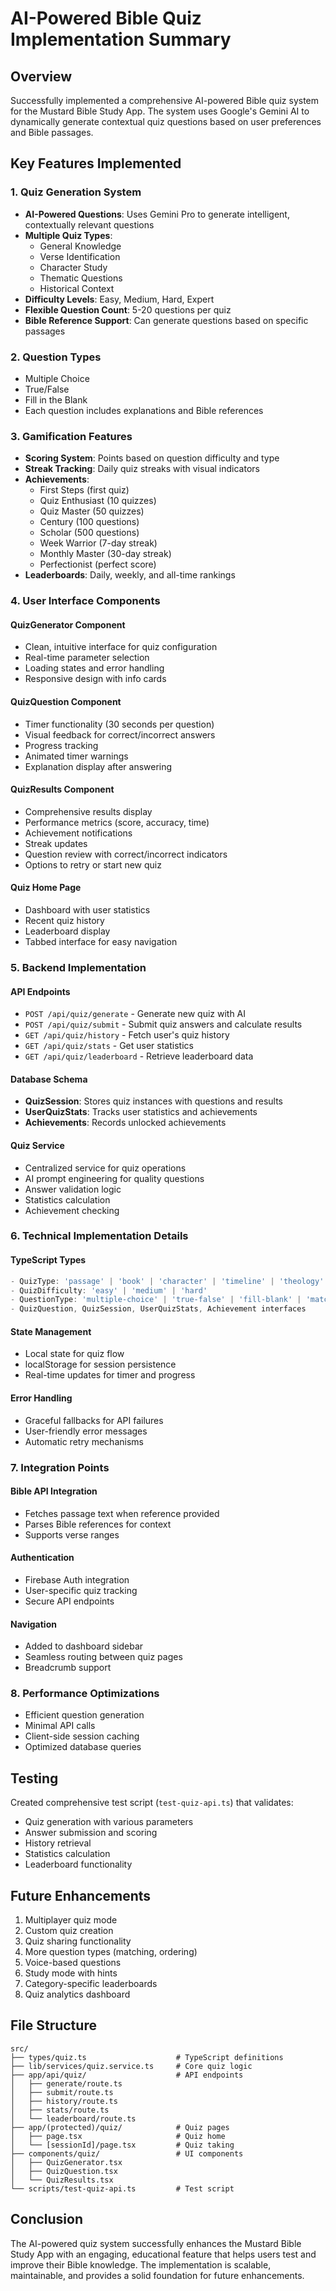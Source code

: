 # AI-Powered Bible Quiz Implementation Summary

## Overview
Successfully implemented a comprehensive AI-powered Bible quiz system for the Mustard Bible Study App. The system uses Google's Gemini AI to dynamically generate contextual quiz questions based on user preferences and Bible passages.

## Key Features Implemented

### 1. Quiz Generation System
- **AI-Powered Questions**: Uses Gemini Pro to generate intelligent, contextually relevant questions
- **Multiple Quiz Types**:
  - General Knowledge
  - Verse Identification
  - Character Study
  - Thematic Questions
  - Historical Context
- **Difficulty Levels**: Easy, Medium, Hard, Expert
- **Flexible Question Count**: 5-20 questions per quiz
- **Bible Reference Support**: Can generate questions based on specific passages

### 2. Question Types
- Multiple Choice
- True/False
- Fill in the Blank
- Each question includes explanations and Bible references

### 3. Gamification Features
- **Scoring System**: Points based on question difficulty and type
- **Streak Tracking**: Daily quiz streaks with visual indicators
- **Achievements**: 
  - First Steps (first quiz)
  - Quiz Enthusiast (10 quizzes)
  - Quiz Master (50 quizzes)
  - Century (100 questions)
  - Scholar (500 questions)
  - Week Warrior (7-day streak)
  - Monthly Master (30-day streak)
  - Perfectionist (perfect score)
- **Leaderboards**: Daily, weekly, and all-time rankings

### 4. User Interface Components

#### QuizGenerator Component
- Clean, intuitive interface for quiz configuration
- Real-time parameter selection
- Loading states and error handling
- Responsive design with info cards

#### QuizQuestion Component
- Timer functionality (30 seconds per question)
- Visual feedback for correct/incorrect answers
- Progress tracking
- Animated timer warnings
- Explanation display after answering

#### QuizResults Component
- Comprehensive results display
- Performance metrics (score, accuracy, time)
- Achievement notifications
- Streak updates
- Question review with correct/incorrect indicators
- Options to retry or start new quiz

#### Quiz Home Page
- Dashboard with user statistics
- Recent quiz history
- Leaderboard display
- Tabbed interface for easy navigation

### 5. Backend Implementation

#### API Endpoints
- `POST /api/quiz/generate` - Generate new quiz with AI
- `POST /api/quiz/submit` - Submit quiz answers and calculate results
- `GET /api/quiz/history` - Fetch user's quiz history
- `GET /api/quiz/stats` - Get user statistics
- `GET /api/quiz/leaderboard` - Retrieve leaderboard data

#### Database Schema
- **QuizSession**: Stores quiz instances with questions and results
- **UserQuizStats**: Tracks user statistics and achievements
- **Achievements**: Records unlocked achievements

#### Quiz Service
- Centralized service for quiz operations
- AI prompt engineering for quality questions
- Answer validation logic
- Statistics calculation
- Achievement checking

### 6. Technical Implementation Details

#### TypeScript Types
```typescript
- QuizType: 'passage' | 'book' | 'character' | 'timeline' | 'theology' | 'memory'
- QuizDifficulty: 'easy' | 'medium' | 'hard'
- QuestionType: 'multiple-choice' | 'true-false' | 'fill-blank' | 'matching'
- QuizQuestion, QuizSession, UserQuizStats, Achievement interfaces
```

#### State Management
- Local state for quiz flow
- localStorage for session persistence
- Real-time updates for timer and progress

#### Error Handling
- Graceful fallbacks for API failures
- User-friendly error messages
- Automatic retry mechanisms

### 7. Integration Points

#### Bible API Integration
- Fetches passage text when reference provided
- Parses Bible references for context
- Supports verse ranges

#### Authentication
- Firebase Auth integration
- User-specific quiz tracking
- Secure API endpoints

#### Navigation
- Added to dashboard sidebar
- Seamless routing between quiz pages
- Breadcrumb support

### 8. Performance Optimizations
- Efficient question generation
- Minimal API calls
- Client-side session caching
- Optimized database queries

## Testing
Created comprehensive test script (`test-quiz-api.ts`) that validates:
- Quiz generation with various parameters
- Answer submission and scoring
- History retrieval
- Statistics calculation
- Leaderboard functionality

## Future Enhancements
1. Multiplayer quiz mode
2. Custom quiz creation
3. Quiz sharing functionality
4. More question types (matching, ordering)
5. Voice-based questions
6. Study mode with hints
7. Category-specific leaderboards
8. Quiz analytics dashboard

## File Structure
```
src/
├── types/quiz.ts                    # TypeScript definitions
├── lib/services/quiz.service.ts     # Core quiz logic
├── app/api/quiz/                    # API endpoints
│   ├── generate/route.ts
│   ├── submit/route.ts
│   ├── history/route.ts
│   ├── stats/route.ts
│   └── leaderboard/route.ts
├── app/(protected)/quiz/            # Quiz pages
│   ├── page.tsx                     # Quiz home
│   └── [sessionId]/page.tsx         # Quiz taking
├── components/quiz/                 # UI components
│   ├── QuizGenerator.tsx
│   ├── QuizQuestion.tsx
│   └── QuizResults.tsx
└── scripts/test-quiz-api.ts         # Test script
```

## Conclusion
The AI-powered quiz system successfully enhances the Mustard Bible Study App with an engaging, educational feature that helps users test and improve their Bible knowledge. The implementation is scalable, maintainable, and provides a solid foundation for future enhancements.
